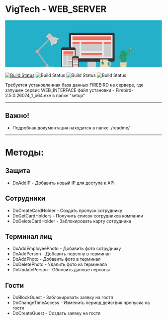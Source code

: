 # VigTech - WEB_SERVER
<img src="web_rum_img.png" alt="Описание изображения" width="600">

[![Build Status](https://img.shields.io/badge/python-3.9-green)](https://www.python.org/downloads/) ![Build Status](https://img.shields.io/badge/Flask-2.0.3-red) ![Build Status](https://img.shields.io/badge/PyMySQL-1.1.1-orange) ![Build Status](https://img.shields.io/badge/Firebird_DB-2.5.0-red)


Требуется установленная база данных FIREBIRD на сервере, где запущен сервис WEB_INTERFACE
файл установки - Firebird-2.5.0.26074_1_x64.exe в папке "setup"

------------------------------------------------------
## Важно!
+ Подробная документация находится в папке ./readme/
------------------------------------------------------
# Методы:
## Защита
+ DoAddIP - Добавить новый IP для доступа к API

## Сотрудники
+ DoCreateCardHolder - Создать пропуск сотруднику
+ DoGetCardHolders - Получить список сотрудников компании
+ DoDeleteCardHolder - Заблокировать карту сотрудника

## Терминал лиц
+ DoAddEmployeePhoto - Добавить фото сотруднику
+ DoAddPerson - Добавить персону в терминал
+ DoAddPhoto - Добавить фото в терминал
+ DoDeletePhoto - Удалить фото из терминала
+ DoUpdatePerson - Обновить данные персоны

## Гости
+ DoBlockGuest - Заблокировать заявку на гостя
+ DoChangeTimeAccess - Изменить период действия пропуска на гостя
+ DoCreateGuest - Создать заявку на гостя
